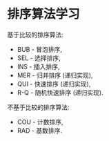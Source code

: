 # 排序算法学习


基于比较的排序算法:
* BUB - 冒泡排序,
* SEL - 选择排序,
* INS - 插入排序,
* MER - 归并排序 (递归实现),
* QUI - 快速排序 (递归实现),
* R-Q - 随机快速排序 (递归实现).

不基于比较的排序算法:
* COU - 计数排序,
* RAD - 基数排序.

